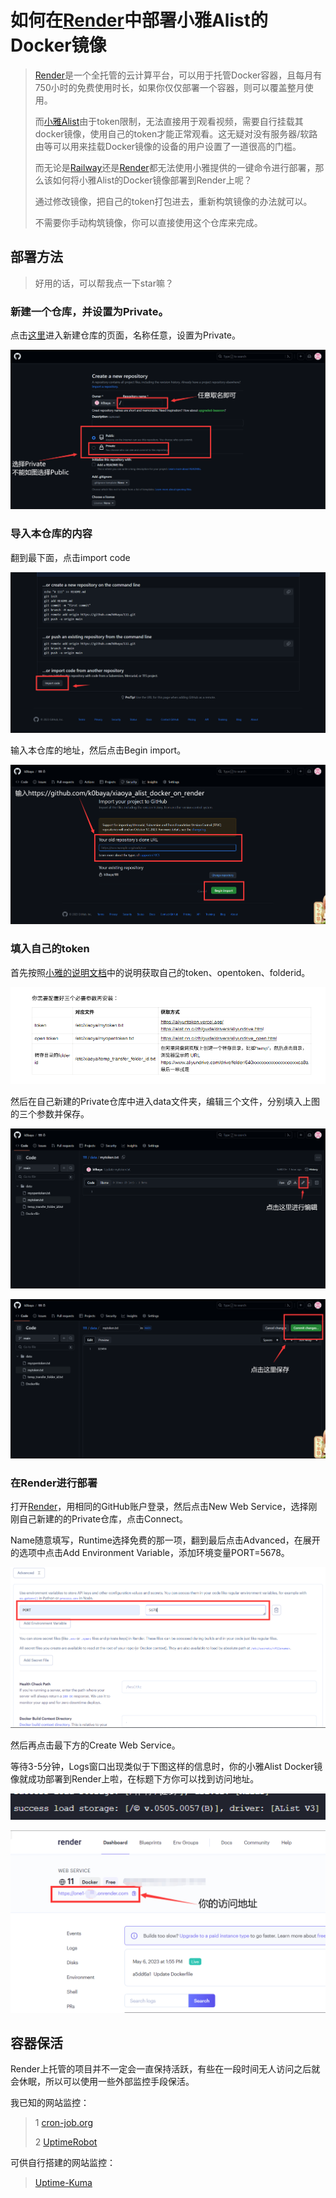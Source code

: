 # 如何在[Render](https://dashboard.render.com/)中部署小雅Alist的Docker镜像

>[Render](https://dashboard.render.com/)是一个全托管的云计算平台，可以用于托管Docker容器，且每月有750小时的免费使用时长，如果你仅仅部署一个容器，则可以覆盖整月使用。
>
>而[小雅Alist](http://alist.xiaoya.pro/)由于token限制，无法直接用于观看视频，需要自行挂载其docker镜像，使用自己的token才能正常观看。这无疑对没有服务器/软路由等可以用来挂载Docker镜像的设备的用户设置了一道很高的门槛。
>
>而无论是[Railway](https://railway.app/dashboard)还是[Render](https://dashboard.render.com/)都无法使用小雅提供的一键命令进行部署，那么该如何将小雅Alist的Docker镜像部署到Render上呢？
>
>通过修改镜像，把自己的token打包进去，重新构筑镜像的办法就可以。
>
>不需要你手动构筑镜像，你可以直接使用这个仓库来完成。

## 部署方法

>好用的话，可以帮我点一下star嘛？

### 新建一个仓库，并设置为**Private**。

点击[这里](https://github.com/new)进入新建仓库的页面，名称任意，设置为Private。

![Private](/pic/Private.png)

### 导入本仓库的内容

翻到最下面，点击import code

![import](/pic/import.png)

输入本仓库的地址，然后点击Begin import。

![address](/pic/address.png)

### 填入自己的token

首先按照[小雅的说明文档](http://alist.xiaoya.pro/%E5%AE%89%E8%A3%85%EF%BC%8C%E9%85%8D%E7%BD%AE%EF%BC%8C%E4%BF%AE%E5%A4%8D%20xiaoya%20docker%20%E6%8C%87%E5%8D%97/%E5%A6%82%E4%BD%95%E5%AE%89%E8%A3%85%E5%92%8C%E7%BB%B4%E6%8A%A4xiaoya%20docker.pdf)中的说明获取自己的token、opentoken、folderid。

![xiaoyadoc](/pic/xiaoyadoc.png)

然后在自己新建的Private仓库中进入data文件夹，编辑三个文件，分别填入上图的三个参数并保存。

![edit](/pic/edit.png)

![commit](/pic/commit.png)

### 在Render进行部署

打开[Render](https://dashboard.render.com/)，用相同的GitHub账户登录，然后点击New Web Service，选择刚刚自己新建的的Private仓库，点击Connect。

Name随意填写，Runtime选择免费的那一项，翻到最后点击Advanced，在展开的选项中点击Add Environment Variable，添加环境变量PORT=5678。

![environment](/pic/environment.png)

然后再点击最下方的Create Web Service。

等待3-5分钟，Logs窗口出现类似于下图这样的信息时，你的小雅Alist Docker镜像就成功部署到Render上啦，在标题下方你可以找到访问地址。

![log](/pic/log.png)

![url](/pic/url.png)

## 容器保活

Render上托管的项目并不一定会一直保持活跃，有些在一段时间无人访问之后就会休眠，所以可以使用一些外部监控手段保活。

我已知的网站监控：
>1 [cron-job.org](https://console.cron-job.org)
>
>2 [UptimeRobot](https://uptimerobot.com/)

可供自行搭建的网站监控：
>[Uptime-Kuma](https://github.com/louislam/uptime-kuma)
